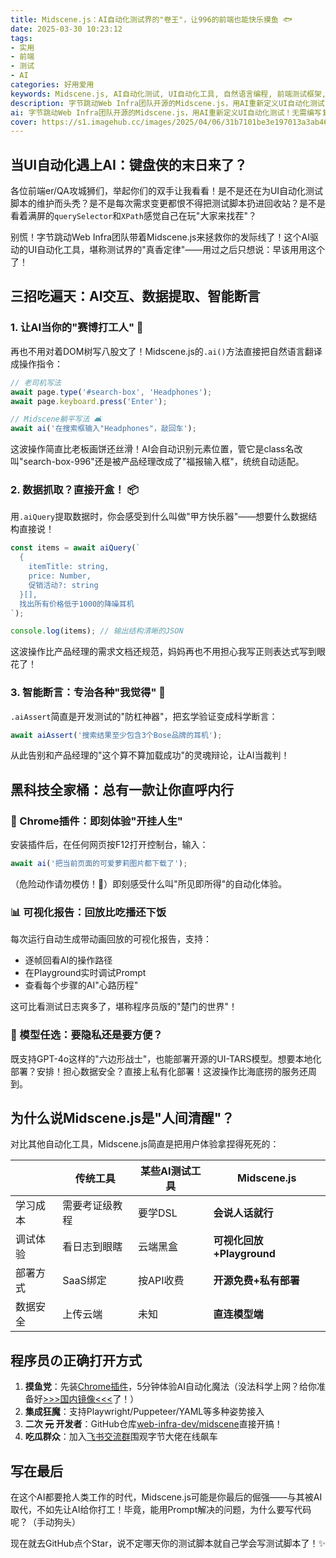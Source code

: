 ```yaml
---
title: Midscene.js：AI自动化测试界的"卷王"，让996的前端也能快乐摸鱼 🐟
date: 2025-03-30 10:23:12
tags:
- 实用
- 前端
- 测试
- AI
categories: 好用爱用
keywords: Midscene.js, AI自动化测试, UI自动化工具, 自然语言编程, 前端测试框架, 字节跳动开源, Web Infra, Playwright集成, 测试脚本可视化, 数据隐私保护
description: 字节跳动Web Infra团队开源的Midscene.js，用AI重新定义UI自动化测试！无需编写复杂选择器，直接用人话控制浏览器操作、提取数据和智能断言。支持Chrome插件零代码体验、可视化调试回放、GPT-4o/开源模型自由切换，更提供Playwright/Puppeteer无缝集成。告别996式脚本维护，让你的测试代码自己学会写代码！
ai: 字节跳动Web Infra团队开源的Midscene.js，用AI重新定义UI自动化测试！无需编写复杂选择器，直接用人话控制浏览器操作、提取数据和智能断言。支持Chrome插件零代码体验、可视化调试回放、GPT-4o/开源模型自由切换，更提供Playwright/Puppeteer无缝集成。告别996式脚本维护，让你的测试代码自己学会写代码！
cover: https://s1.imagehub.cc/images/2025/04/06/31b7101be3e197013a3ab46272fa9095.webp
---
```


## 当UI自动化遇上AI：键盘侠的末日来了？

各位前端er/QA攻城狮们，举起你们的双手让我看看！是不是还在为UI自动化测试脚本的维护而头秃？是不是每次需求变更都恨不得把测试脚本扔进回收站？是不是看着满屏的`querySelector`和`XPath`感觉自己在玩"大家来找茬"？

别慌！字节跳动Web Infra团队带着Midscene.js来拯救你的发际线了！这个AI驱动的UI自动化工具，堪称测试界的"真香定律"——用过之后只想说：早该用用这个了！

## 三招吃遍天：AI交互、数据提取、智能断言

### 1. 让AI当你的"赛博打工人" 👾
再也不用对着DOM树写八股文了！Midscene.js的`.ai()`方法直接把自然语言翻译成操作指令：

```javascript
// 老司机写法
await page.type('#search-box', 'Headphones');
await page.keyboard.press('Enter');

// Midscene躺平写法 🛋️
await ai('在搜索框输入"Headphones"，敲回车');
```

这波操作简直比老板画饼还丝滑！AI会自动识别元素位置，管它是class名改叫"search-box-996"还是被产品经理改成了"福报输入框"，统统自动适配。

### 2. 数据抓取？直接开盒！ 📦
用`.aiQuery`提取数据时，你会感受到什么叫做"甲方快乐器"——想要什么数据结构直接说！

```javascript
const items = await aiQuery(`
  {
    itemTitle: string,
    price: Number,
    促销活动?: string
  }[], 
  找出所有价格低于1000的降噪耳机
`);

console.log(items); // 输出结构清晰的JSON
```

这波操作比产品经理的需求文档还规范，妈妈再也不用担心我写正则表达式写到眼花了！

### 3. 智能断言：专治各种"我觉得" 🤔
`.aiAssert`简直是开发测试的"防杠神器"，把玄学验证变成科学断言：

```javascript
await aiAssert('搜索结果至少包含3个Bose品牌的耳机');
```

从此告别和产品经理的"这个算不算加载成功"的灵魂辩论，让AI当裁判！

## 黑科技全家桶：总有一款让你直呼内行

### 🚀 Chrome插件：即刻体验"开挂人生"
安装插件后，在任何网页按F12打开控制台，输入：
```javascript
await ai('把当前页面的可爱萝莉图片都下载了');
```
（危险动作请勿模仿！🤣）即刻感受什么叫"所见即所得"的自动化体验。

### 📊 可视化报告：回放比吃播还下饭
每次运行自动生成带动画回放的可视化报告，支持：
- 逐帧回看AI的操作路径
- 在Playground实时调试Prompt
- 查看每个步骤的AI"心路历程"

这可比看测试日志爽多了，堪称程序员版的"楚门的世界"！

### 🤖 模型任选：要隐私还是要方便？
既支持GPT-4o这样的"六边形战士"，也能部署开源的UI-TARS模型。想要本地化部署？安排！担心数据安全？直接上私有化部署！这波操作比海底捞的服务还周到。

## 为什么说Midscene.js是"人间清醒"？

对比其他自动化工具，Midscene.js简直是把用户体验拿捏得死死的：

|               | 传统工具       | 某些AI测试工具   | Midscene.js         |
|---------------|--------------|--------------|--------------------|
| 学习成本       | 需要考证级教程 | 要学DSL       | **会说人话就行**    |
| 调试体验       | 看日志到眼瞎   | 云端黑盒      | **可视化回放+Playground** |
| 部署方式       | SaaS绑定      | 按API收费     | **开源免费+私有部署** |
| 数据安全       | 上传云端       | 未知         | **直连模型端**      |

## 程序员の正确打开方式

1. **摸鱼党**：先装[Chrome插件](https://chromewebstore.google.com/detail/midscene/gbldofcpkknbggpkmbdaefngejllnief)，5分钟体验AI自动化魔法（没法科学上网？给你准备好[>>>国内镜像<<<](https://s3.tebi.io/paperpan/Midscence-ext.crx)了！）
2. **集成狂魔**：支持Playwright/Puppeteer/YAML等多种姿势接入
3. **二次 ~~元~~ 开发者**：GitHub仓库[web-infra-dev/midscene](https://github.com/web-infra-dev/midscene)直接开搞！
4. **吃瓜群众**：加入[飞书交流群](https://applink.larkoffice.com/client/chat/chatter/add_by_link?link_token=291q2b25-e913-411a-8c51-191e59aab14d)围观字节大佬在线飙车

## 写在最后

在这个AI都要抢人类工作的时代，Midscene.js可能是你最后的倔强——与其被AI取代，不如先让AI给你打工！毕竟，能用Prompt解决的问题，为什么要写代码呢？（手动狗头）

现在就去GitHub点个Star，说不定哪天你的测试脚本就自己学会写测试脚本了！✨
